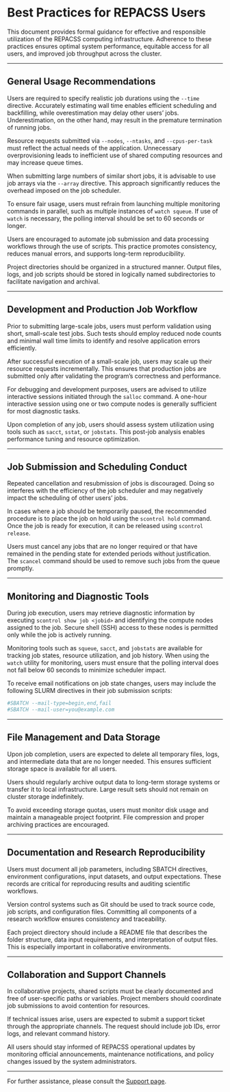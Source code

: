 # Best Practices for REPACSS Users

This document provides formal guidance for effective and responsible utilization of the REPACSS computing infrastructure. Adherence to these practices ensures optimal system performance, equitable access for all users, and improved job throughput across the cluster.

---

## General Usage Recommendations

Users are required to specify realistic job durations using the `--time` directive. Accurately estimating wall time enables efficient scheduling and backfilling, while overestimation may delay other users’ jobs. Underestimation, on the other hand, may result in the premature termination of running jobs.

Resource requests submitted via `--nodes`, `--ntasks`, and `--cpus-per-task` must reflect the actual needs of the application. Unnecessary overprovisioning leads to inefficient use of shared computing resources and may increase queue times.

When submitting large numbers of similar short jobs, it is advisable to use job arrays via the `--array` directive. This approach significantly reduces the overhead imposed on the job scheduler.

To ensure fair usage, users must refrain from launching multiple monitoring commands in parallel, such as multiple instances of `watch squeue`. If use of `watch` is necessary, the polling interval should be set to 60 seconds or longer.

Users are encouraged to automate job submission and data processing workflows through the use of scripts. This practice promotes consistency, reduces manual errors, and supports long-term reproducibility.

Project directories should be organized in a structured manner. Output files, logs, and job scripts should be stored in logically named subdirectories to facilitate navigation and archival.

---

## Development and Production Job Workflow

Prior to submitting large-scale jobs, users must perform validation using short, small-scale test jobs. Such tests should employ reduced node counts and minimal wall time limits to identify and resolve application errors efficiently.

After successful execution of a small-scale job, users may scale up their resource requests incrementally. This ensures that production jobs are submitted only after validating the program’s correctness and performance.

For debugging and development purposes, users are advised to utilize interactive sessions initiated through the `salloc` command. A one-hour interactive session using one or two compute nodes is generally sufficient for most diagnostic tasks.

Upon completion of any job, users should assess system utilization using tools such as `sacct`, `sstat`, or `jobstats`. This post-job analysis enables performance tuning and resource optimization.

---

## Job Submission and Scheduling Conduct

Repeated cancellation and resubmission of jobs is discouraged. Doing so interferes with the efficiency of the job scheduler and may negatively impact the scheduling of other users’ jobs.

In cases where a job should be temporarily paused, the recommended procedure is to place the job on hold using the `scontrol hold` command. Once the job is ready for execution, it can be released using `scontrol release`.

Users must cancel any jobs that are no longer required or that have remained in the pending state for extended periods without justification. The `scancel` command should be used to remove such jobs from the queue promptly.

---

## Monitoring and Diagnostic Tools

During job execution, users may retrieve diagnostic information by executing `scontrol show job <jobid>` and identifying the compute nodes assigned to the job. Secure shell (SSH) access to these nodes is permitted only while the job is actively running.

Monitoring tools such as `squeue`, `sacct`, and `jobstats` are available for tracking job states, resource utilization, and job history. When using the `watch` utility for monitoring, users must ensure that the polling interval does not fall below 60 seconds to minimize scheduler impact.

To receive email notifications on job state changes, users may include the following SLURM directives in their job submission scripts:

```bash
#SBATCH --mail-type=begin,end,fail
#SBATCH --mail-user=you@example.com
```

---

## File Management and Data Storage

Upon job completion, users are expected to delete all temporary files, logs, and intermediate data that are no longer needed. This ensures sufficient storage space is available for all users.

Users should regularly archive output data to long-term storage systems or transfer it to local infrastructure. Large result sets should not remain on cluster storage indefinitely.

To avoid exceeding storage quotas, users must monitor disk usage and maintain a manageable project footprint. File compression and proper archiving practices are encouraged.

---

## Documentation and Research Reproducibility

Users must document all job parameters, including SBATCH directives, environment configurations, input datasets, and output expectations. These records are critical for reproducing results and auditing scientific workflows.

Version control systems such as Git should be used to track source code, job scripts, and configuration files. Committing all components of a research workflow ensures consistency and traceability.

Each project directory should include a README file that describes the folder structure, data input requirements, and interpretation of output files. This is especially important in collaborative environments.

---

## Collaboration and Support Channels

In collaborative projects, shared scripts must be clearly documented and free of user-specific paths or variables. Project members should coordinate job submissions to avoid contention for resources.

If technical issues arise, users are expected to submit a support ticket through the appropriate channels. The request should include job IDs, error logs, and relevant command history.

All users should stay informed of REPACSS operational updates by monitoring official announcements, maintenance notifications, and policy changes issued by the system administrators.

---

For further assistance, please consult the [Support page](../support.md).
